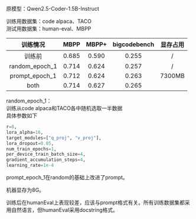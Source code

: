 原模型：Qwen2.5-Coder-1.5B-Instruct

训练用数据集：code alpaca、TACO  
测试用数据集：human-eval、MBPP

|训练情况|MBPP|MBPP+|bigcodebench|显存占用|
|:-:|:-:|:-:|:-:|:-:|
|训练前|0.685|0.590|0.255|/|
|random_epoch_1|0.714|0.624|0.257|/|
|prompt_epoch_1|0.712|0.624|0.263|7300MB|
|both|0.714|0.627|0.265||

random_epoch_1：  
训练从code alpaca和TACO各中随机选取一半数据  
具体参数如下  

```python
r=8, 
lora_alpha=16,
target_modules=["q_proj", "v_proj"],
lora_dropout=0.05,
num_train_epochs=1,
per_device_train_batch_size=4,
gradient_accumulation_steps=4,
learning_rate=1e-4
```

prompt_epoch_1在random的基础上改进了prompt。

机器显存为8G。

训练后在humanEval上表现较差，应该与prompt格式有关。所有训练数据集都采用自然语言，但humanEval采用docstring格式。